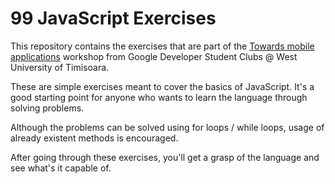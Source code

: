 # 99 JavaScript Exercises
This repository contains the exercises that are part of the [Towards mobile applications](https://dbeles.notion.site/Towards-mobile-applications-31586fe8a5c7459ca95455448412dec3?pvs=4) workshop from Google Developer Student Clubs @ West University of Timisoara.

These are simple exercises meant to cover the basics of JavaScript. It's a good starting point for anyone who wants to learn the language through solving problems.

Although the problems can be solved using for loops / while loops, usage of already existent methods is encouraged.

After going through these exercises, you'll get a grasp of the language and see what's it capable of.
